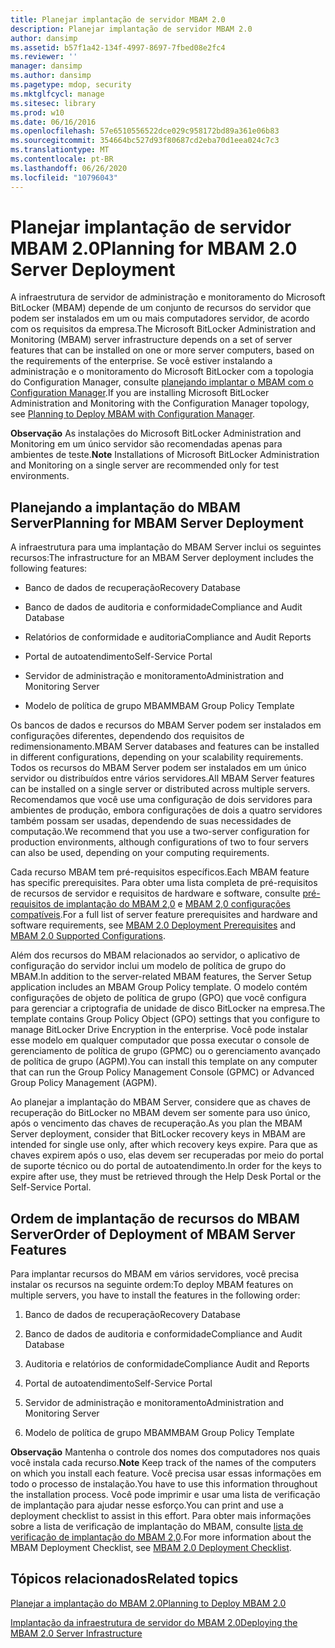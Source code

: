 ```yaml
---
title: Planejar implantação de servidor MBAM 2.0
description: Planejar implantação de servidor MBAM 2.0
author: dansimp
ms.assetid: b57f1a42-134f-4997-8697-7fbed08e2fc4
ms.reviewer: ''
manager: dansimp
ms.author: dansimp
ms.pagetype: mdop, security
ms.mktglfcycl: manage
ms.sitesec: library
ms.prod: w10
ms.date: 06/16/2016
ms.openlocfilehash: 57e6510556522dce029c958172bd89a361e06b83
ms.sourcegitcommit: 354664bc527d93f80687cd2eba70d1eea024c7c3
ms.translationtype: MT
ms.contentlocale: pt-BR
ms.lasthandoff: 06/26/2020
ms.locfileid: "10796043"
---
```

# <span data-ttu-id="79d01-103">Planejar implantação de servidor MBAM 2.0</span><span class="sxs-lookup"><span data-stu-id="79d01-103">Planning for MBAM 2.0 Server Deployment</span></span>


<span data-ttu-id="79d01-104">A infraestrutura de servidor de administração e monitoramento do Microsoft BitLocker (MBAM) depende de um conjunto de recursos do servidor que podem ser instalados em um ou mais computadores servidor, de acordo com os requisitos da empresa.</span><span class="sxs-lookup"><span data-stu-id="79d01-104">The Microsoft BitLocker Administration and Monitoring (MBAM) server infrastructure depends on a set of server features that can be installed on one or more server computers, based on the requirements of the enterprise.</span></span> <span data-ttu-id="79d01-105">Se você estiver instalando a administração e o monitoramento do Microsoft BitLocker com a topologia do Configuration Manager, consulte [planejando implantar o MBAM com o Configuration Manager](planning-to-deploy-mbam-with-configuration-manager-2.md).</span><span class="sxs-lookup"><span data-stu-id="79d01-105">If you are installing Microsoft BitLocker Administration and Monitoring with the Configuration Manager topology, see [Planning to Deploy MBAM with Configuration Manager](planning-to-deploy-mbam-with-configuration-manager-2.md).</span></span>

<span data-ttu-id="79d01-106">**Observação**  As instalações do Microsoft BitLocker Administration and Monitoring em um único servidor são recomendadas apenas para ambientes de teste.</span><span class="sxs-lookup"><span data-stu-id="79d01-106">**Note** Installations of Microsoft BitLocker Administration and Monitoring on a single server are recommended only for test environments.</span></span>

 

## <span data-ttu-id="79d01-107">Planejando a implantação do MBAM Server</span><span class="sxs-lookup"><span data-stu-id="79d01-107">Planning for MBAM Server Deployment</span></span>


<span data-ttu-id="79d01-108">A infraestrutura para uma implantação do MBAM Server inclui os seguintes recursos:</span><span class="sxs-lookup"><span data-stu-id="79d01-108">The infrastructure for an MBAM Server deployment includes the following features:</span></span>

-   <span data-ttu-id="79d01-109">Banco de dados de recuperação</span><span class="sxs-lookup"><span data-stu-id="79d01-109">Recovery Database</span></span>

-   <span data-ttu-id="79d01-110">Banco de dados de auditoria e conformidade</span><span class="sxs-lookup"><span data-stu-id="79d01-110">Compliance and Audit Database</span></span>

-   <span data-ttu-id="79d01-111">Relatórios de conformidade e auditoria</span><span class="sxs-lookup"><span data-stu-id="79d01-111">Compliance and Audit Reports</span></span>

-   <span data-ttu-id="79d01-112">Portal de autoatendimento</span><span class="sxs-lookup"><span data-stu-id="79d01-112">Self-Service Portal</span></span>

-   <span data-ttu-id="79d01-113">Servidor de administração e monitoramento</span><span class="sxs-lookup"><span data-stu-id="79d01-113">Administration and Monitoring Server</span></span>

-   <span data-ttu-id="79d01-114">Modelo de política de grupo MBAM</span><span class="sxs-lookup"><span data-stu-id="79d01-114">MBAM Group Policy Template</span></span>

<span data-ttu-id="79d01-115">Os bancos de dados e recursos do MBAM Server podem ser instalados em configurações diferentes, dependendo dos requisitos de redimensionamento.</span><span class="sxs-lookup"><span data-stu-id="79d01-115">MBAM Server databases and features can be installed in different configurations, depending on your scalability requirements.</span></span> <span data-ttu-id="79d01-116">Todos os recursos do MBAM Server podem ser instalados em um único servidor ou distribuídos entre vários servidores.</span><span class="sxs-lookup"><span data-stu-id="79d01-116">All MBAM Server features can be installed on a single server or distributed across multiple servers.</span></span> <span data-ttu-id="79d01-117">Recomendamos que você use uma configuração de dois servidores para ambientes de produção, embora configurações de dois a quatro servidores também possam ser usadas, dependendo de suas necessidades de computação.</span><span class="sxs-lookup"><span data-stu-id="79d01-117">We recommend that you use a two-server configuration for production environments, although configurations of two to four servers can also be used, depending on your computing requirements.</span></span>

<span data-ttu-id="79d01-118">Cada recurso MBAM tem pré-requisitos específicos.</span><span class="sxs-lookup"><span data-stu-id="79d01-118">Each MBAM feature has specific prerequisites.</span></span> <span data-ttu-id="79d01-119">Para obter uma lista completa de pré-requisitos de recursos de servidor e requisitos de hardware e software, consulte [pré-requisitos de implantação do MBAM 2,0](mbam-20-deployment-prerequisites-mbam-2.md) e [MBAM 2,0 configurações compatíveis](mbam-20-supported-configurations-mbam-2.md).</span><span class="sxs-lookup"><span data-stu-id="79d01-119">For a full list of server feature prerequisites and hardware and software requirements, see [MBAM 2.0 Deployment Prerequisites](mbam-20-deployment-prerequisites-mbam-2.md) and [MBAM 2.0 Supported Configurations](mbam-20-supported-configurations-mbam-2.md).</span></span>

<span data-ttu-id="79d01-120">Além dos recursos do MBAM relacionados ao servidor, o aplicativo de configuração do servidor inclui um modelo de política de grupo do MBAM.</span><span class="sxs-lookup"><span data-stu-id="79d01-120">In addition to the server-related MBAM features, the Server Setup application includes an MBAM Group Policy template.</span></span> <span data-ttu-id="79d01-121">O modelo contém configurações de objeto de política de grupo (GPO) que você configura para gerenciar a criptografia de unidade de disco BitLocker na empresa.</span><span class="sxs-lookup"><span data-stu-id="79d01-121">The template contains Group Policy Object (GPO) settings that you configure to manage BitLocker Drive Encryption in the enterprise.</span></span> <span data-ttu-id="79d01-122">Você pode instalar esse modelo em qualquer computador que possa executar o console de gerenciamento de política de grupo (GPMC) ou o gerenciamento avançado de política de grupo (AGPM).</span><span class="sxs-lookup"><span data-stu-id="79d01-122">You can install this template on any computer that can run the Group Policy Management Console (GPMC) or Advanced Group Policy Management (AGPM).</span></span>

<span data-ttu-id="79d01-123">Ao planejar a implantação do MBAM Server, considere que as chaves de recuperação do BitLocker no MBAM devem ser somente para uso único, após o vencimento das chaves de recuperação.</span><span class="sxs-lookup"><span data-stu-id="79d01-123">As you plan the MBAM Server deployment, consider that BitLocker recovery keys in MBAM are intended for single use only, after which recovery keys expire.</span></span> <span data-ttu-id="79d01-124">Para que as chaves expirem após o uso, elas devem ser recuperadas por meio do portal de suporte técnico ou do portal de autoatendimento.</span><span class="sxs-lookup"><span data-stu-id="79d01-124">In order for the keys to expire after use, they must be retrieved through the Help Desk Portal or the Self-Service Portal.</span></span>

## <span data-ttu-id="79d01-125">Ordem de implantação de recursos do MBAM Server</span><span class="sxs-lookup"><span data-stu-id="79d01-125">Order of Deployment of MBAM Server Features</span></span>


<span data-ttu-id="79d01-126">Para implantar recursos do MBAM em vários servidores, você precisa instalar os recursos na seguinte ordem:</span><span class="sxs-lookup"><span data-stu-id="79d01-126">To deploy MBAM features on multiple servers, you have to install the features in the following order:</span></span>

1.  <span data-ttu-id="79d01-127">Banco de dados de recuperação</span><span class="sxs-lookup"><span data-stu-id="79d01-127">Recovery Database</span></span>

2.  <span data-ttu-id="79d01-128">Banco de dados de auditoria e conformidade</span><span class="sxs-lookup"><span data-stu-id="79d01-128">Compliance and Audit Database</span></span>

3.  <span data-ttu-id="79d01-129">Auditoria e relatórios de conformidade</span><span class="sxs-lookup"><span data-stu-id="79d01-129">Compliance Audit and Reports</span></span>

4.  <span data-ttu-id="79d01-130">Portal de autoatendimento</span><span class="sxs-lookup"><span data-stu-id="79d01-130">Self-Service Portal</span></span>

5.  <span data-ttu-id="79d01-131">Servidor de administração e monitoramento</span><span class="sxs-lookup"><span data-stu-id="79d01-131">Administration and Monitoring Server</span></span>

6.  <span data-ttu-id="79d01-132">Modelo de política de grupo MBAM</span><span class="sxs-lookup"><span data-stu-id="79d01-132">MBAM Group Policy Template</span></span>

<span data-ttu-id="79d01-133">**Observação**  Mantenha o controle dos nomes dos computadores nos quais você instala cada recurso.</span><span class="sxs-lookup"><span data-stu-id="79d01-133">**Note** Keep track of the names of the computers on which you install each feature.</span></span> <span data-ttu-id="79d01-134">Você precisa usar essas informações em todo o processo de instalação.</span><span class="sxs-lookup"><span data-stu-id="79d01-134">You have to use this information throughout the installation process.</span></span> <span data-ttu-id="79d01-135">Você pode imprimir e usar uma lista de verificação de implantação para ajudar nesse esforço.</span><span class="sxs-lookup"><span data-stu-id="79d01-135">You can print and use a deployment checklist to assist in this effort.</span></span> <span data-ttu-id="79d01-136">Para obter mais informações sobre a lista de verificação de implantação do MBAM, consulte [lista de verificação de implantação do MBAM 2,0](mbam-20-deployment-checklist-mbam-2.md).</span><span class="sxs-lookup"><span data-stu-id="79d01-136">For more information about the MBAM Deployment Checklist, see [MBAM 2.0 Deployment Checklist](mbam-20-deployment-checklist-mbam-2.md).</span></span>

 

## <span data-ttu-id="79d01-137">Tópicos relacionados</span><span class="sxs-lookup"><span data-stu-id="79d01-137">Related topics</span></span>


[<span data-ttu-id="79d01-138">Planejar a implantação do MBAM 2.0</span><span class="sxs-lookup"><span data-stu-id="79d01-138">Planning to Deploy MBAM 2.0</span></span>](planning-to-deploy-mbam-20-mbam-2.md)

[<span data-ttu-id="79d01-139">Implantação da infraestrutura de servidor do MBAM 2.0</span><span class="sxs-lookup"><span data-stu-id="79d01-139">Deploying the MBAM 2.0 Server Infrastructure</span></span>](deploying-the-mbam-20-server-infrastructure-mbam-2.md)

 

 





